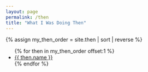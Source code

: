 ```yaml
---
layout: page
permalink: /then
title: "What I Was Doing Then"
---
```


{% assign my_then_order = site.then | sort | reverse %}
  <ul>
  {% for then in my_then_order offset:1 %}
      <li><a href="{{ then.url }}">{{ then.name }}</a></li>
  {% endfor %}
</ul>
